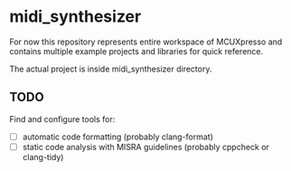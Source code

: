 # midi_synthesizer

For now this repository represents entire workspace of MCUXpresso and contains multiple example projects and libraries for quick reference.

The actual project is inside midi_synthesizer directory.

## TODO

Find and configure tools for:

- [ ] automatic code formatting (probably clang-format)
- [ ] static code analysis with MISRA guidelines (probably cppcheck or clang-tidy)
